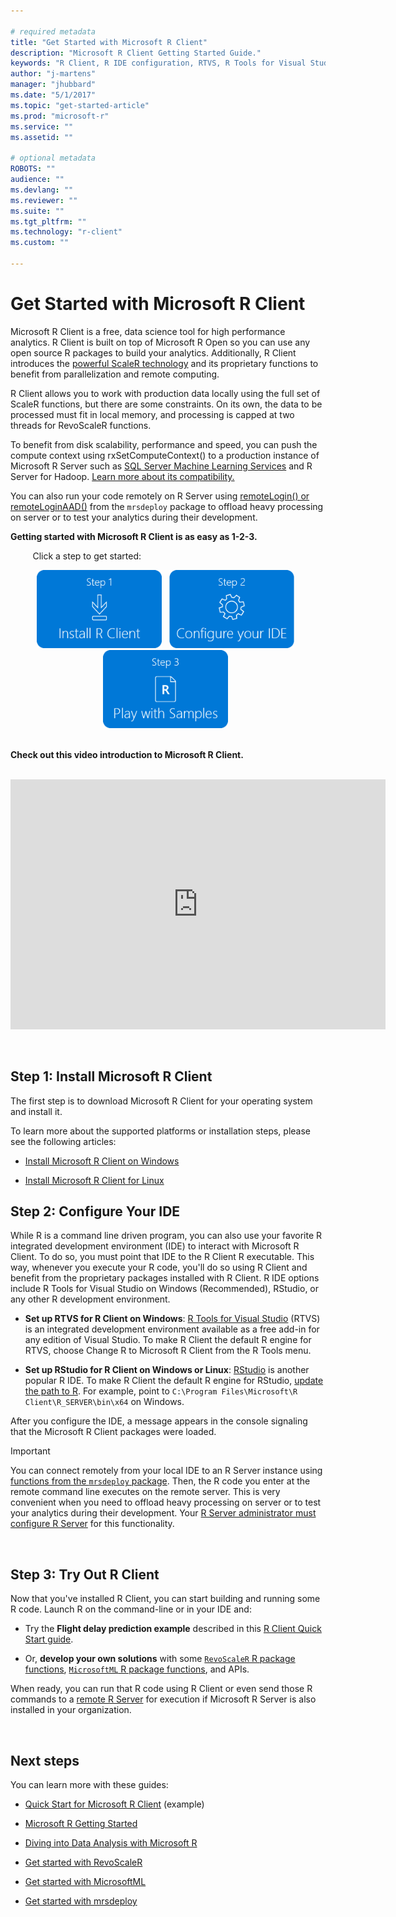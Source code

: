 ```yaml
---

# required metadata
title: "Get Started with Microsoft R Client"
description: "Microsoft R Client Getting Started Guide."
keywords: "R Client, R IDE configuration, RTVS, R Tools for Visual Studio, Microsoft R Client"
author: "j-martens"
manager: "jhubbard"
ms.date: "5/1/2017"
ms.topic: "get-started-article"
ms.prod: "microsoft-r"
ms.service: ""
ms.assetid: ""

# optional metadata
ROBOTS: ""
audience: ""
ms.devlang: ""
ms.reviewer: ""
ms.suite: ""
ms.tgt_pltfrm: ""
ms.technology: "r-client"
ms.custom: ""

---
```


# Get Started with Microsoft R Client

Microsoft R Client is a free, data science tool for high performance analytics.  R Client is built on top of Microsoft R Open so you can use any open source R packages to build your analytics. Additionally, R Client introduces the [powerful ScaleR technology](scaler-getting-started.md) and its proprietary functions to benefit from parallelization and remote computing. 

R Client allows you to work with production data locally using the full set of ScaleR functions, but there are some constraints.  On its own, the data to be processed must fit in local memory, and processing is capped at two threads for RevoScaleR functions. 

To benefit from disk scalability, performance and speed, you can push the compute context using rxSetComputeContext() to a production instance of Microsoft R Server such as [SQL Server Machine Learning Services](https://msdn.microsoft.com/en-us/library/mt604845.aspx) and R Server for Hadoop. [Learn more about its compatibility.](r-client-compatibility.md) 

You can also run your code remotely on R Server using [remoteLogin() or remoteLoginAAD()](operationalize/remote-execution.md) from the `mrsdeploy` package to offload heavy processing on server or to test your analytics during their development.

**Getting started with Microsoft R Client is as easy as 1-2-3.**

&nbsp;&nbsp;&nbsp;&nbsp;&nbsp;&nbsp;&nbsp;&nbsp;&nbsp;Click a step to get started:
<br>
<div align=center>
<a href="#installrclient" title="Click Step 1"><img src="./media/rclient/Step1.png" width=200 /></a>&nbsp;&nbsp;
<a href="#configure-ide" title="Click Step 2"><img src="./media/rclient/Step2.png" width=200  /></a>&nbsp;&nbsp;
<a href="#try-r-client" title="Click Step 3"><img src="./media/rclient/Step3.png" width=200  /></a>&nbsp;&nbsp;
</div>

<br>

**Check out this video introduction to Microsoft R Client.**

<br>

<div align=center><iframe src="https://channel9.msdn.com/blogs/MicrosoftR/Microsoft-Introduces-new-free-Microsoft-R-Client/player" width="600" height="400" allowFullScreen frameBorder="0"></iframe></div>
 
<br><a name="installrclient"></a>

## Step 1: Install Microsoft R Client 

The first step is to download Microsoft R Client for your operating system and install it.

To learn more about the supported platforms or installation steps, please see the following articles:

+ [Install Microsoft R Client on Windows](r-client-install-windows.md)

+ [Install Microsoft R Client for Linux](r-client-install-linux.md)


<a name="configure-ide"></a>

## Step 2: Configure Your IDE

While R is a command line driven program, you can also use your favorite R integrated development environment (IDE) to interact with Microsoft R Client. To do so, you must point that IDE to the R Client R executable. This way, whenever you execute your R code, you'll do so using R Client and benefit from the proprietary packages installed with R Client.  R IDE options include R Tools for Visual Studio on Windows (Recommended), RStudio, or any other R development environment.

+ **Set up RTVS for R Client on Windows**: [R Tools for Visual Studio](https://msdn.microsoft.com/en-us/library/mt721271.aspx#Anchor_1) (RTVS) is an integrated development environment available as a free add-in for any edition of Visual Studio.  To make R Client the default R engine for RTVS, choose Change R to Microsoft R Client from the R Tools menu.  

+ **Set up RStudio for R Client on Windows or Linux**: [RStudio](https://www.rstudio.com/products/rstudio/download2/) is another popular R IDE. To make R Client the default R engine for RStudio, [update the path to R](https://support.rstudio.com/hc/en-us/articles/200486138-Using-Different-Versions-of-R). For example, point to `C:\Program Files\Microsoft\R Client\R_SERVER\bin\x64` on Windows. 

After you configure the IDE, a message appears in the console signaling that the Microsoft R Client packages were loaded.

>[!IMPORTANT]
>You can connect remotely from your local IDE to an R Server instance using [functions from the `mrsdeploy` package](operationalize/remote-execution.md). Then, the R code you enter at the remote command line executes on the remote server. This is very convenient when you need to offload heavy processing on server or to test your analytics during their development. Your [R Server administrator must configure R Server](operationalize/configure-enterprise.md) for this functionality.

<br><a name="try-r-client"></a>

## Step 3: Try Out R Client

Now that you've installed R Client, you can start building and running some R code. Launch R on the command-line or in your IDE and:

+ Try the **Flight delay prediction example** described in this [R Client Quick Start guide](r-client-quick-start.md). 

+ Or, **develop your own solutions** with some [`RevoScaleR` R package functions](scaler/scaler.md), [`MicrosoftML` R package functions](microsoftml/microsoftml.md), and APIs. 

When ready, you can run that R code using R Client or even send those R commands to a [remote R Server](operationalize/remote-execution.md) for execution if Microsoft R Server is also installed in your organization. 

<br>

## Next steps

You can learn more with these guides:

+ [Quick Start for Microsoft R Client](r-client-quick-start.md) (example)

+ [Microsoft R Getting Started](microsoft-r-getting-started.md) 

+ [Diving into Data Analysis with Microsoft R](data-analysis-in-microsoft-r.md)

+ [Get started with RevoScaleR](microsoft-r-get-started-node.md)

+ [Get started with MicrosoftML](microsoftml-get-started.md)

+ [Get started with mrsdeploy](mrsdeploy/mrsdeploy.md)
